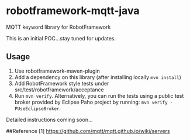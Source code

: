 # robotframework-mqtt-java

MQTT keyword library for RobotFramework 

This is an initial POC...stay tuned for updates.

## Usage

1. Use robotframework-maven-plugin
2. Add a dependency on this library (after installing locally `mvn install`)
3. Add RobotFramework style tests under src/test/robotframework/acceptance
4. Run `mvn verify`. Alternatively, you can run the tests using a public test broker provided by Eclipse Paho project by running: `mvn verify -PUseEclipseBroker`.

Detailed instructions coming soon...

##Reference
[1] https://github.com/mqtt/mqtt.github.io/wiki/servers

